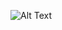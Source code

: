 ![Alt Text](https://github.com/johnmelodyme/Bluetooth/blob/master/screenshot/ezgif-1-92c3f16891b8.gif?raw=true)
